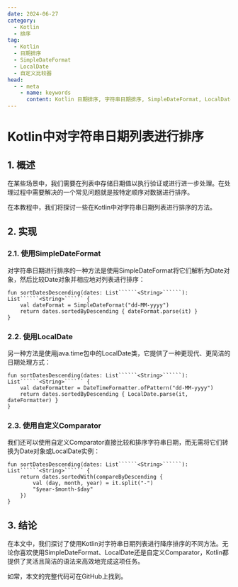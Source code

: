 ```yaml
---
date: 2024-06-27
category:
  - Kotlin
  - 排序
tag:
  - Kotlin
  - 日期排序
  - SimpleDateFormat
  - LocalDate
  - 自定义比较器
head:
  - - meta
    - name: keywords
      content: Kotlin 日期排序, 字符串日期排序, SimpleDateFormat, LocalDate, Kotlin 自定义比较器
---
```

# Kotlin中对字符串日期列表进行排序

## 1. 概述

在某些场景中，我们需要在列表中存储日期值以执行验证或进行进一步处理。在处理过程中需要解决的一个常见问题就是按特定顺序对数据进行排序。

在本教程中，我们将探讨一些在Kotlin中对字符串日期列表进行排序的方法。

## 2. 实现

### 2.1. 使用SimpleDateFormat

对字符串日期进行排序的一种方法是使用SimpleDateFormat将它们解析为Date对象，然后比较Date对象并相应地对列表进行排序：

```
fun sortDatesDescending(dates: List``````<String>``````): List``````<String>`````` {
    val dateFormat = SimpleDateFormat("dd-MM-yyyy")
    return dates.sortedByDescending { dateFormat.parse(it) }
}
```

### 2.2. 使用LocalDate

另一种方法是使用java.time包中的LocalDate类，它提供了一种更现代、更简洁的日期处理方式：

```
fun sortDatesDescending(dates: List``````<String>``````): List``````<String>`````` {
    val dateFormatter = DateTimeFormatter.ofPattern("dd-MM-yyyy")
    return dates.sortedByDescending { LocalDate.parse(it, dateFormatter) }
}
```

### 2.3. 使用自定义Comparator

我们还可以使用自定义Comparator直接比较和排序字符串日期，而无需将它们转换为Date对象或LocalDate实例：

```
fun sortDatesDescending(dates: List``````<String>``````): List``````<String>`````` {
    return dates.sortedWith(compareByDescending {
        val (day, month, year) = it.split("-")
        "$year-$month-$day"
    })
}
```

## 3. 结论

在本文中，我们探讨了使用Kotlin对字符串日期列表进行降序排序的不同方法。无论你喜欢使用SimpleDateFormat、LocalDate还是自定义Comparator，Kotlin都提供了灵活且简洁的语法来高效地完成这项任务。

如常，本文的完整代码可在GitHub上找到。